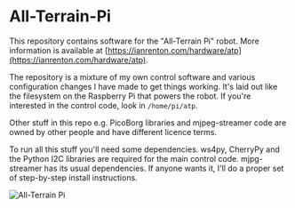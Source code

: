 # All-Terrain-Pi

This repository contains software for the "All-Terrain Pi" robot. More information is available at [https://ianrenton.com/hardware/atp](https://ianrenton.com/hardware/atp).

The repository is a mixture of my own control software and various configuration changes I have made to get things working. It's laid out like the filesystem on the Raspberry Pi that powers the robot. If you're interested in the control code, look in `/home/pi/atp`.

Other stuff in this repo e.g. PicoBorg libraries and mjpeg-streamer code are owned by other people and have different licence terms.

To run all this stuff you'll need some dependencies. ws4py, CherryPy and the Python I2C libraries are required for the main control code. mjpg-streamer has its usual dependencies. If anyone wants it, I'll do a proper set of step-by-step install instructions.

![All-Terrain Pi](http://files.ianrenton.com/sites/atp/44.jpg)

